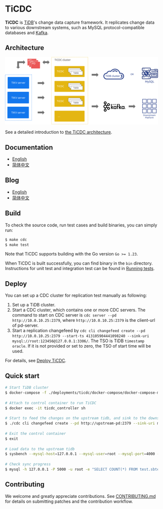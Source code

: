 # TiCDC

**TiCDC** is [TiDB](https://docs.pingcap.com/tidb/stable)'s change data capture framework. It replicates change data to various downstream systems, such as MySQL protocol-compatible databases and [Kafka](https://kafka.apache.org/).

## Architecture

<img src="docs/media/cdc_architecture.svg?sanitize=true" alt="architecture" width="600"/>

See a detailed introduction to [the TiCDC architecture](https://docs.pingcap.com/tidb/stable/ticdc-overview#ticdc-architecture).

## Documentation

- [English](https://docs.pingcap.com/tidb/stable/ticdc-overview)
- [简体中文](https://docs.pingcap.com/zh/tidb/stable/ticdc-overview)

## Blog

- [English](https://pingcap.com/blog/)
- [简体中文](https://cn.pingcap.com/blog/)

## Build

To check the source code, run test cases and build binaries, you can simply run:

```bash
$ make cdc
$ make test
```

Note that TiCDC supports building with the Go version `Go >= 1.23`.

When TiCDC is built successfully, you can find binary in the `bin` directory. Instructions for unit test and integration test can be found in [Running tests](./tests/integration_tests/README.md).

## Deploy

You can set up a CDC cluster for replication test manually as following:

1. Set up a TiDB cluster.
2. Start a CDC cluster, which contains one or more CDC servers. The command to start on CDC server
   is `cdc server --pd http://10.0.10.25:2379`, where `http://10.0.10.25:2379` is the client-url of pd-server.
3. Start a replication changefeed by `cdc cli changefeed create --pd http://10.0.10.25:2379 --start-ts 413105904441098240 --sink-uri mysql://root:123456@127.0.0.1:3306/`. The TSO is TiDB `timestamp oracle`. If it is not provided or set to zero, the TSO of start time will be used.

For details, see [Deploy TiCDC](https://docs.pingcap.com/tidb/stable/deploy-ticdc).

## Quick start

```sh
# Start TiDB cluster
$ docker-compose -f ./deployments/ticdc/docker-compose/docker-compose-mysql.yml up -d

# Attach to control container to run TiCDC
$ docker exec -it ticdc_controller sh

# Start to feed the changes on the upstream tidb, and sink to the downstream tidb
$ ./cdc cli changefeed create --pd http://upstream-pd:2379 --sink-uri mysql://root@downstream-tidb:4000/

# Exit the control container
$ exit

# Load data to the upstream tidb
$ sysbench --mysql-host=127.0.0.1 --mysql-user=root --mysql-port=4000 --mysql-db=test oltp_insert --tables=1 --table-size=100000 prepare

# Check sync progress
$ mysql -h 127.0.0.1 -P 5000 -u root -e "SELECT COUNT(*) FROM test.sbtest1"
```

## Contributing

We welcome and greatly appreciate contributions. See [CONTRIBUTING.md](./CONTRIBUTING.md)
for details on submitting patches and the contribution workflow.
